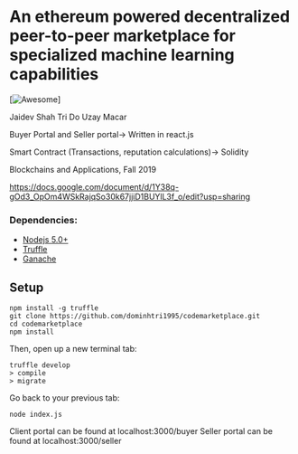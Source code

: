 # An ethereum powered decentralized peer-to-peer marketplace for specialized machine learning capabilities

[![Awesome](https://cdn.rawgit.com/sindresorhus/awesome/d7305f38d29fed78fa85652e3a63e154dd8e8829/media/badge.svg)]
 
Jaidev Shah
Tri Do
Uzay Macar

Buyer Portal and Seller portal-> Written in react.js

Smart Contract (Transactions, reputation calculations)-> Solidity

Blockchains and Applications, Fall 2019

https://docs.google.com/document/d/1Y38q-gOd3_OpOm4WSkRajqSo30k67jjiD1BUYlL3f_o/edit?usp=sharing


### Dependencies:
- [Nodejs 5.0+](https://nodejs.org/en/)
- [Truffle](https://github.com/trufflesuite/truffle)
- [Ganache](http://truffleframework.com/ganache/)

## Setup
```
npm install -g truffle
git clone https://github.com/dominhtri1995/codemarketplace.git
cd codemarketplace
npm install
```
Then, open up a new terminal tab:
```
truffle develop
> compile
> migrate
```
Go back to your previous tab:
```
node index.js
```
Client portal can be found at localhost:3000/buyer
Seller portal can be found at localhost:3000/seller
